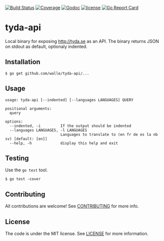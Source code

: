 [![Build Status](https://img.shields.io/travis/walle/tyda-api.svg?style=flat)](https://travis-ci.org/walle/tyda-api)
[![Coverage](https://img.shields.io/codecov/c/github/walle/tyda-api.svg?style=flat)](https://codecov.io/github/walle/tyda-api)
[![Godoc](http://img.shields.io/badge/godoc-reference-blue.svg?style=flat)](https://godoc.org/github.com/walle/tyda-api)
[![license](http://img.shields.io/badge/license-MIT-red.svg?style=flat)](https://raw.githubusercontent.com/walle/tyda-api/master/LICENSE)
[![Go Report Card](https://goreportcard.com/badge/walle/tyda-api)](http:/goreportcard.com/report/walle/tyda-api)

# tyda-api

Local binary for exposing http://tyda.se as an API.
The binary returns JSON on stdout as default, optionaly indented.

## Installation

```shell
$ go get github.com/walle/tyda-api/...
```

## Usage

```shell
usage: tyda-api [--indented] [--languages LANGUAGES] QUERY

positional arguments:
  query

options:
  --indented, -i         If the output should be indented
  --languages LANGUAGES, -l LANGUAGES
                         Languages to translate to (en fr de es la nb sv) [default: [en]]
  --help, -h             display this help and exit
```

## Testing

Use the `go test` tool.

```shell
$ go test -cover
```

## Contributing

All contributions are welcome! See [CONTRIBUTING](CONTRIBUTING.md) for more
info.

## License

The code is under the MIT license. See [LICENSE](LICENSE) for more
information.
